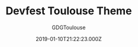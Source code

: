 ---
title: Devfest Toulouse Theme
github: https://github.com/GDGToulouse/devfest-theme-hugo
demo: https://2019.devfesttoulouse.fr/
author: GDGToulouse
ssg:
  - Hugo
cms:
  - Markdown
date: 2019-01-10T21:22:23.000Z
description: A theme for a conference website. Created for DevFest Toulouse 2019
draft: true
publish_date: '2019-01-10T21:22:23Z'
update_date: '2022-04-15T06:57:15Z'
github_star: 74
github_fork: 60
---